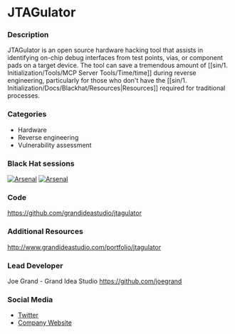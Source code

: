 # JTAGulator

### Description
JTAGulator is an open source hardware hacking tool that assists in identifying on-chip debug interfaces from test points, vias, or component pads on a target device. The tool can save a tremendous amount of [[sin/1. Initialization/Tools/MCP Server Tools/Time/time]] during reverse engineering, particularly for those who don't have the [[sin/1. Initialization/Docs/Blackhat/Resources|Resources]] required for traditional processes.

### Categories
* Hardware
* Reverse engineering
* Vulnerability assessment

### Black Hat sessions
[![Arsenal](https://rawgit.com/toolswatch/badges/master/arsenal/usa/2014.svg)](https://www.toolswatch.org/2014/06/black-hat-usa-2014-arsenal-tools-speaker-list/)
[![Arsenal](https://rawgit.com/toolswatch/badges/master/arsenal/europe/2016.svg)](https://www.toolswatch.org/2016/09/the-black-hat-arsenal-europe-2016-line-up/)

### Code 
https://github.com/grandideastudio/jtagulator

### Additional Resources 
http://www.grandideastudio.com/portfolio/jtagulator

### Lead Developer
 Joe Grand - Grand Idea Studio https://github.com/joegrand

### Social Media 
* [Twitter](https://twitter.com/joegrand)
* [Company Website](https://www.grandideastudio.com)
